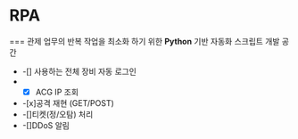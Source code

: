 # RPA
===
관제 업무의 반복 작업을 최소화 하기 위한 **Python** 기반 자동화 스크립트 개발 공간
* -[] 사용하는 전체 장비 자동 로그인
* -[x] ACG IP 조회
* -[x]공격 재현 (GET/POST)
* -[]티켓(정/오탐) 처리
* -[]DDoS 알림
